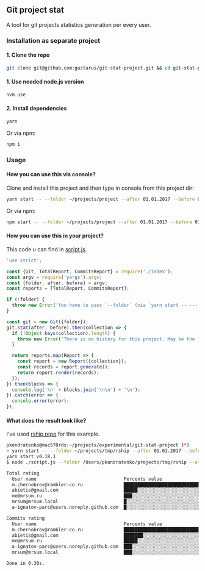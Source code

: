 ## Git project stat
A tool for git projects statistics generation per every user.


### Installation as separate project

#### 1. Clone the repo
```bash
git clone git@github.com:gustarus/git-stat-project.git && cd git-stat-project
```

#### 1. Use needed node.js version
```bash
nvm use
```

#### 2. Install dependencies
```bash
yarn
```

Or via npm:
```bash
npm i
```


### Usage

#### How you can use this via console?
Clone and install this project and then type in console from this project dir:

```bash
yarn start -- --folder ~/projects/project --after 01.01.2017 --before 01.12.2017
```

Or via npm:
```bash
npm start -- --folder ~/projects/project --after 01.01.2017 --before 01.12.2017
```

#### How you can use this in your project?
This code u can find in [script.js](script.js).

```javascript
'use strict';

const {Git, TotalReport, CommitsReport} = require('./index');
const argv = require('yargs').argv;
const {folder, after, before} = argv;
const reports = [TotalReport, CommitsReport];

if (!folder) {
  throw new Error('You have to pass `--folder` (via `yarn start -- ---folder path/to/folder` where git project is.');
}

const git = new Git({folder});
git.stat(after, before).then(collection => {
  if (!Object.keys(collection).length) {
    throw new Error('There is no history for this project. May be the folder is incorrect?');
  }

  return reports.map(Report => {
    const report = new Report({collection});
    const records = report.generate();
    return report.render(records);
  });
}).then(blocks => {
  console.log('\n' + blocks.join('\n\n') + '\n');
}).catch(error => {
  console.error(error);
});


```

#### What does the result look like?
I've used [rship repo](https://github.com/rambler-digital-solutions/rship) for this example.

```bash
pkondratenko@mac578rds:~/projects/experimental/git-stat-project (*)
> yarn start -- --folder ~/projects/tmp/rship --after 01.01.2017 --before 01.12.2017                                                                                                                                                                                                     master [06d6163] deleted modified
yarn start v0.18.1
$ node ./script.js --folder /Users/pkondratenko/projects/tmp/rship --after 01.01.2017 --before 01.12.2017

Total rating
  User name                                Percents value                     Commits pushed  Lines affected
  m.chernobrov@rambler-co.ru               █████████████████████████████████              16             691
  abietis@gmail.com                        █████░░░░░░░░░░░░░░░░░░░░░░░░░░░░               3              63
  me@mrsum.ru                              ███░░░░░░░░░░░░░░░░░░░░░░░░░░░░░░               2              20
  mrsum@mrsum.local                        █░░░░░░░░░░░░░░░░░░░░░░░░░░░░░░░░               1               4
  a-ignatov-parc@users.noreply.github.com  █░░░░░░░░░░░░░░░░░░░░░░░░░░░░░░░░               1               0

Commits rating
  User name                                Percents value                     Commits pushed
  m.chernobrov@rambler-co.ru               █████████████████████████████████              16
  abietis@gmail.com                        ███████░░░░░░░░░░░░░░░░░░░░░░░░░░               3
  me@mrsum.ru                              █████░░░░░░░░░░░░░░░░░░░░░░░░░░░░               2
  a-ignatov-parc@users.noreply.github.com  ███░░░░░░░░░░░░░░░░░░░░░░░░░░░░░░               1
  mrsum@mrsum.local                        ███░░░░░░░░░░░░░░░░░░░░░░░░░░░░░░               1

Done in 0.30s.
```
